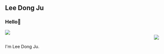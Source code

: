 ## Lee Dong Ju

<!--
- 🔭 I’m currently working on ...
- 🌱 I’m currently learning ...
- 👯 I’m looking to collaborate on ...
- 🤔 I’m looking for help with ...
- 💬 Ask me about ...
- 📫 How to reach me: ...
- 😄 Pronouns: ...
- ⚡ Fun fact: ...
-->
### Hello👋
<div align="left">
  <img src="https://github-readme-stats.vercel.app/api?username=br0nzu&hide=contribs,prs&theme=buefy" />
</div>
<div align="right">
  <img src="https://github-readme-stats.vercel.app/api/top-langs/?username=br0nzu&layout=buefy" />
</div>



I'm Lee Dong Ju.


